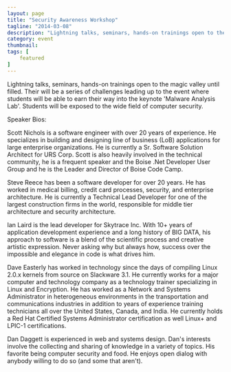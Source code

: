 ```yaml
---
layout: page 
title: "Security Awareness Workshop"
tagline: "2014-03-08"
description: "Lightning talks, seminars, hands-on trainings open to the magic valley until filled. Their will be a series of challenges leading up to the event where students will be able to earn their way into the keynote 'Malware Analysis Lab'.  Students will be exposed to the wide field of computer security."
category: event
thumbnail: 
tags: [
    featured
]
---
```


Lightning talks, seminars, hands-on trainings open to the magic valley until filled. Their will be a series of challenges leading up to the event where students will be able to earn their way into the keynote 'Malware Analysis Lab'.  Students will be exposed to the wide field of computer security.

Speaker Bios:

Scott Nichols is a software engineer with over 20 years of experience. He specializes in building and designing line of business (LoB) applications for large enterprise organizations. He is currently a Sr. Software Solution Architect for URS Corp. Scott is also heavily involved in the technical community, he is a frequent speaker and the Boise .Net Developer User Group and he is the Leader and Director of Boise Code Camp.  

Steve Reece has been a software developer for over 20 years. He has worked in medical billing, credit card processes, security, and enterprise architecture. He is currently a Technical Lead Developer for one of the largest construction firms in the world, responsible for middle tier architecture and security architecture.

Ian Laird is the lead developer for Skytrace Inc. With 10+ years of application development experience and a long history of BIG DATA, his approach to software is a blend of the scientific process and creative artistic expression. Never asking why but always how, success over the impossible and elegance in code is what drives him.

Dave Easterly has worked in technology since the days of compiling Linux 2.0.x kernels from source on Slackware 3.1.  He currently works for a major computer and technology company as a technology trainer specializing in Linux and Encryption.  He has worked as a Network and Systems Administrator in heterogeneous environments in the transportation and communications industries in addition to years of experience training technicians all over the United States, Canada, and India.  He currently holds a Red Hat Certified Systems Administrator certification as well Linux+ and LPIC-1 certifications.

Dan Daggett is experienced in web and systems design. Dan's interests involve the collecting and sharing of knowledge in a variety of topics. His favorite being computer security and food. He enjoys open dialog with anybody willing to do so (and some that aren't).


